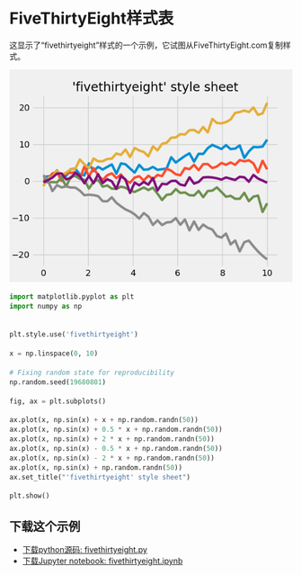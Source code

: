 # FiveThirtyEight样式表

这显示了“fivethirtyeight”样式的一个示例，它试图从FiveThirtyEight.com复制样式。

![FiveThirtyEight样式表示例](/static/images/gallery/sphx_glr_fivethirtyeight_001.png)

```python
import matplotlib.pyplot as plt
import numpy as np


plt.style.use('fivethirtyeight')

x = np.linspace(0, 10)

# Fixing random state for reproducibility
np.random.seed(19680801)

fig, ax = plt.subplots()

ax.plot(x, np.sin(x) + x + np.random.randn(50))
ax.plot(x, np.sin(x) + 0.5 * x + np.random.randn(50))
ax.plot(x, np.sin(x) + 2 * x + np.random.randn(50))
ax.plot(x, np.sin(x) - 0.5 * x + np.random.randn(50))
ax.plot(x, np.sin(x) - 2 * x + np.random.randn(50))
ax.plot(x, np.sin(x) + np.random.randn(50))
ax.set_title("'fivethirtyeight' style sheet")

plt.show()
```

## 下载这个示例
            
- [下载python源码: fivethirtyeight.py](https://matplotlib.org/_downloads/fivethirtyeight.py)
- [下载Jupyter notebook: fivethirtyeight.ipynb](https://matplotlib.org/_downloads/fivethirtyeight.ipynb)